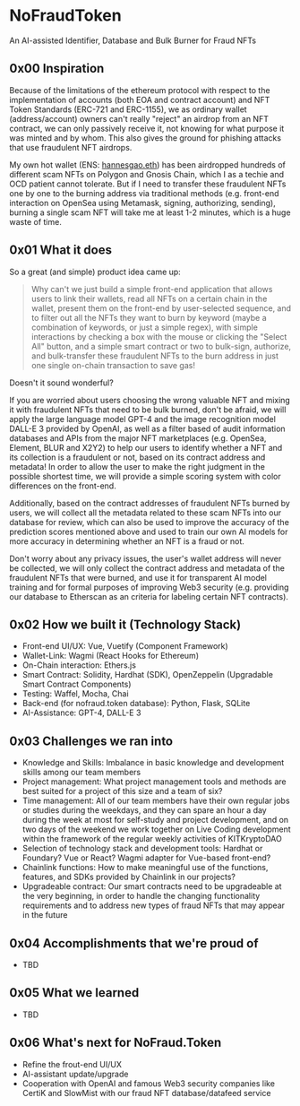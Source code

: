 # NoFraudToken
An AI-assisted Identifier, Database and Bulk Burner for Fraud NFTs

## 0x00 Inspiration
Because of the limitations of the ethereum protocol with respect to the implementation of accounts (both EOA and contract account) and NFT Token Standards (ERC-721 and ERC-1155), we as ordinary wallet (address/account) owners can't really "reject" an airdrop from an NFT contract, we can only passively receive it, not knowing for what purpose it was minted and by whom. This also gives the ground for phishing attacks that use fraudulent NFT airdrops. 

My own hot wallet (ENS: [hannesgao.eth](https://etherscan.io/address/0xd02722722615935330252bD616bF4D0590840563)) has been airdropped hundreds of different scam NFTs on Polygon and Gnosis Chain, which I as a techie and OCD patient cannot tolerate. But if I need to transfer these fraudulent NFTs one by one to the burning address via traditional methods (e.g. front-end interaction on OpenSea using Metamask, signing, authorizing, sending), burning a single scam NFT will take me at least 1-2 minutes, which is a huge waste of time. 

## 0x01 What it does
So a great (and simple) product idea came up: 
> Why can't we just build a simple front-end application that allows users to link their wallets, read all NFTs on a certain chain in the wallet, present them on the front-end by user-selected sequence, and to filter out all the NFTs they want to burn by keyword (maybe a combination of keywords, or just a simple regex), with simple interactions by checking a box with the mouse or clicking the "Select All" button, and a simple smart contract or two to bulk-sign, authorize, and bulk-transfer these fraudulent NFTs to the burn address in just one single on-chain transaction to save gas!

Doesn't it sound wonderful? 

If you are worried about users choosing the wrong valuable NFT and mixing it with fraudulent NFTs that need to be bulk burned, don't be afraid, we will apply the large language model GPT-4 and the image recognition model DALL-E 3 provided by OpenAI, as well as a filter based of audit information databases and APIs from the major NFT marketplaces (e.g. OpenSea, Element, BLUR and X2Y2) to help our users to identify whether a NFT and its collection is a fraudulent or not, based on its contract address and metadata! In order to allow the user to make the right judgment in the possible shortest time, we will provide a simple scoring system with color differences on the front-end.

Additionally, based on the contract addresses of fraudulent NFTs burned by users, we will collect all the metadata related to these scam NFTs into our database for review, which can also be used to improve the accuracy of the prediction scores mentioned above and used to train our own AI models for more accuracy in determining whether an NFT is a fraud or not. 

Don't worry about any privacy issues, the user's wallet address will never be collected, we will only collect the contract address and metadata of the fraudulent NFTs that were burned, and use it for transparent AI model training and for formal purposes of improving Web3 security (e.g. providing our database to Etherscan as an criteria for labeling certain NFT contracts).

## 0x02 How we built it (Technology Stack)
- Front-end UI/UX: Vue, Vuetify (Component Framework)
- Wallet-Link: Wagmi (React Hooks for Ethereum)
- On-Chain interaction: Ethers.js
- Smart Contract: Solidity, Hardhat (SDK), OpenZeppelin (Upgradable Smart Contract Components)
- Testing: Waffel, Mocha, Chai
- Back-end (for nofraud.token database): Python, Flask, SQLite
- AI-Assistance: GPT-4, DALL-E 3

## 0x03 Challenges we ran into
- Knowledge and Skills: Imbalance in basic knowledge and development skills among our team members
- Project management: What project management tools and methods are best suited for a project of this size and a team of six?
- Time management: All of our team members have their own regular jobs or studies during the weekdays, and they can spare an hour a day during the week at most for self-study and project development, and on two days of the weekend we work together on Live Coding development within the framework of the regular weekly activities of KITKryptoDAO
- Selection of technology stack and development tools: Hardhat or Foundary? Vue or React? Wagmi adapter for Vue-based front-end?
- Chainlink functions: How to make meaningful use of the functions, features, and SDKs provided by Chainlink in our projects?
- Upgradeable contract: Our smart contracts need to be upgradeable at the very beginning, in order to handle the changing functionality requirements and to address new types of fraud NFTs that may appear in the future

## 0x04 Accomplishments that we're proud of
- TBD

## 0x05 What we learned
- TBD

## 0x06 What's next for NoFraud.Token
- Refine the frout-end UI/UX
- AI-assistant update/upgrade
- Cooperation with OpenAI and famous Web3 security companies like CertiK and SlowMist with our fraud NFT database/datafeed service

